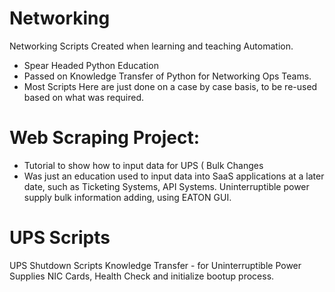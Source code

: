 # Networking
Networking Scripts 
Created when learning and teaching Automation.

- Spear Headed Python Education 
- Passed on Knowledge Transfer of Python for Networking Ops Teams. 
- Most Scripts Here are just done on a case by case basis, to be re-used based on what was required. 

# Web Scraping Project:
  - Tutorial to show how to input data for UPS ( Bulk Changes
  - Was just an education used to input data into SaaS applications at a later date, such as Ticketing Systems, API Systems. Uninterruptible power supply bulk     information adding, using EATON GUI. 

# UPS Scripts 
UPS Shutdown Scripts Knowledge Transfer - for Uninterruptible Power Supplies
NIC Cards, Health Check and initialize bootup process. 
